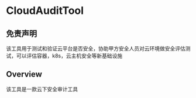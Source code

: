 # CloudAuditTool

## 免责声明

该工具用于测试和验证云平台是否安全，协助甲方安全人员对云环境做安全评估测试，可以评估容器，k8s，云主机安全等新基础设施

## Overview

该工具是一款云下安全审计工具
